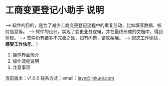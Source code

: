# 工商变更登记小助手 说明

--> 软件的目的，是为了减少工商变更登记流程中的重复劳动，比如填写数据、核对信息等。
--> 软件的设计，实现了变更业务逻辑，并在最终形成的文档中，得到体现。
--> 软件仍有诸多不完善之处，如有问题，请联系我。
--> 祝您工作愉快，**感受工作快乐**：）

1. 操作界面简介[](操作界面简介.md)
2. 操作流程说明[](操作流程说明.md)
3. 注意事项[](注意事项.md)

当前版本：v1.0.0
联系方式：email：layn@jinkuni.com

